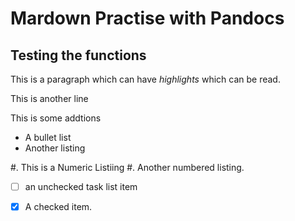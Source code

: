 # Mardown Practise with Pandocs
## Testing the functions

This is a paragraph which can have *highlights* which can be read.

This is another line 

This is some addtions

* A bullet list
* Another listing

#. This is a Numeric Listiing
#. Another numbered listing.

- [ ] an unchecked task list item
- [x] A checked item.


